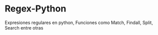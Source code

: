 # Regex-Python
Expresiones regulares en python, Funciones como Match, Findall, Split, Search entre otras
